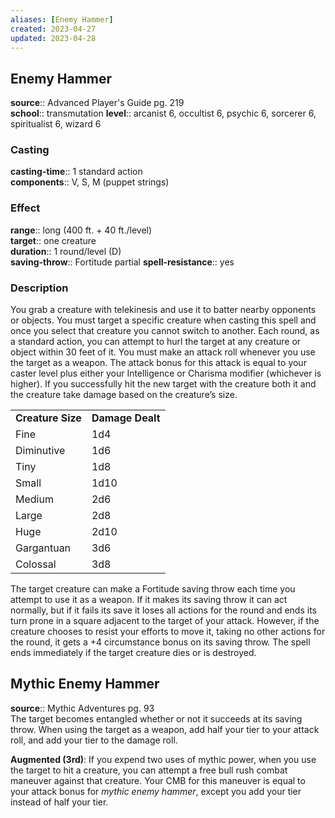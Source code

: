 ```yaml
---
aliases: [Enemy Hammer]
created: 2023-04-27
updated: 2023-04-28
---
```


## Enemy Hammer

**source**:: Advanced Player's Guide pg. 219  
**school**:: transmutation
**level**:: arcanist 6, occultist 6, psychic 6, sorcerer 6, spiritualist 6, wizard 6

### Casting

**casting-time**:: 1 standard action  
**components**:: V, S, M (puppet strings)

### Effect

**range**:: long (400 ft. + 40 ft./level)  
**target**:: one creature  
**duration**:: 1 round/level (D)  
**saving-throw**:: Fortitude partial
**spell-resistance**:: yes

### Description

You grab a creature with telekinesis and use it to batter nearby opponents or objects. You must target a specific creature when casting this spell and once you select that creature you cannot switch to another. Each round, as a standard action, you can attempt to hurl the target at any creature or object within 30 feet of it. You must make an attack roll whenever you use the target as a weapon. The attack bonus for this attack is equal to your caster level plus either your Intelligence or Charisma modifier (whichever is higher). If you successfully hit the new target with the creature both it and the creature take damage based on the creature’s size.  
  

|                   |                  |
|-------------------|------------------|
| **Creature Size** | **Damage Dealt** |
| Fine              | 1d4              |
| Diminutive        | 1d6              |
| Tiny              | 1d8              |
| Small             | 1d10             |
| Medium            | 2d6              |
| Large             | 2d8              |
| Huge              | 2d10             |
| Gargantuan        | 3d6              |
| Colossal          | 3d8              |

  
The target creature can make a Fortitude saving throw each time you attempt to use it as a weapon. If it makes its saving throw it can act normally, but if it fails its save it loses all actions for the round and ends its turn prone in a square adjacent to the target of your attack. However, if the creature chooses to resist your efforts to move it, taking no other actions for the round, it gets a +4 circumstance bonus on its saving throw. The spell ends immediately if the target creature dies or is destroyed.

## Mythic Enemy Hammer

**source**:: Mythic Adventures pg. 93  
The target becomes entangled whether or not it succeeds at its saving throw. When using the target as a weapon, add half your tier to your attack roll, and add your tier to the damage roll.  
  
**Augmented (3rd)**: If you expend two uses of mythic power, when you use the target to hit a creature, you can attempt a free bull rush combat maneuver against that creature. Your CMB for this maneuver is equal to your attack bonus for *mythic enemy hammer*, except you add your tier instead of half your tier.
